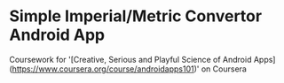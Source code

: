Simple Imperial/Metric Convertor Android App
============================================

Coursework for '[Creative, Serious and Playful Science of Android Apps] (https://www.coursera.org/course/androidapps101)' on Coursera
